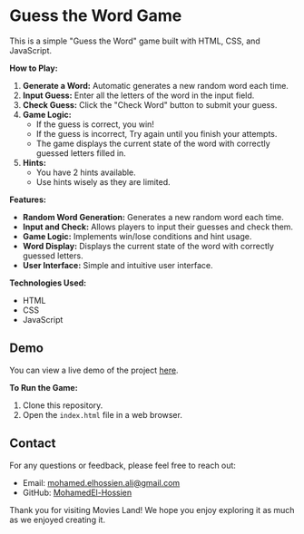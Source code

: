# Guess the Word Game

This is a simple "Guess the Word" game built with HTML, CSS, and JavaScript.

**How to Play:**

1. **Generate a Word:** Automatic generates a new random word each time.
2. **Input Guess:** Enter all the letters of the word in the input field.
3. **Check Guess:** Click the "Check Word" button to submit your guess.
4. **Game Logic:**
   - If the guess is correct, you win!
   - If the guess is incorrect, Try again until you finish your attempts.
   - The game displays the current state of the word with correctly guessed letters filled in.
5. **Hints:**
   - You have 2 hints available.
   - Use hints wisely as they are limited.

**Features:**

- **Random Word Generation:** Generates a new random word each time.
- **Input and Check:** Allows players to input their guesses and check them.
- **Game Logic:** Implements win/lose conditions and hint usage.
- **Word Display:** Displays the current state of the word with correctly guessed letters.
- **User Interface:** Simple and intuitive user interface.

**Technologies Used:**

- HTML
- CSS
- JavaScript

## Demo

You can view a live demo of the project [here](https://mohamedel-hossien.github.io/GuessTheWordGame/).

**To Run the Game:**

1. Clone this repository.
2. Open the `index.html` file in a web browser.


## Contact

For any questions or feedback, please feel free to reach out:
- Email: mohamed.elhossien.ali@gmail.com
- GitHub: [MohamedEl-Hossien](https://github.com/MohamedEl-Hossien)

Thank you for visiting Movies Land! We hope you enjoy exploring it as much as we enjoyed creating it.
